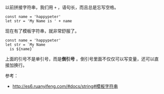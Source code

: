 以前拼接字符串，我们用 `+` ，语句长，而且总是忘写空格。

```
const name = 'happypeter'
let str = 'My Name is ' + name
```

现在有了模板字符串，就非常舒服了。

```
const name = 'happypeter'
let str = `My Name
  is ${name}`
```

上面的引号不是单引号，而是**倒引号** 。倒引号里面不仅仅可以写变量，还可以直接加换行。

参考：

- http://es6.ruanyifeng.com/#docs/string#模板字符串
